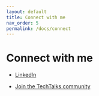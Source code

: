 ```yaml
---
layout: default
title: Connect with me
nav_order: 5
permalink: /docs/connect
---
```


# Connect with me

- <a href="https://www.linkedin.com/in/ritesh-mehrotra/" target="_blank">LinkedIn</a>

- <a href="https://www.meetup.com/techtalkssg/" target="_blank">Join the TechTalks community</a>
